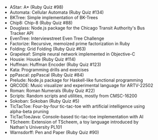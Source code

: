 - AStar: A* (Ruby Quiz #98)
- Automata: Cellular Automata (Ruby Quiz #134)
- BKTree: Simple implementation of BK-Trees
- Chip8: Chip-8 (Ruby Quiz #88)
- Douglass: Node.js package for the Chicago Transit Authority's Bus Tracker API
- EvenTree: Interviewstreet Even Tree Challenge
- Factorize: Recursive, memoized prime factorization in Ruby
- Folding: Grid Folding (Ruby Quiz #63)
- Grapeleaf: Simple neural network implemented in Objective-C
- Housie: Housie (Ruby Quiz #114)
- Huffman: Huffman Encoder (Ruby Quiz #123)
- Kata: Programming drills and exercises
- ppPascal: ppPascal (Ruby Quiz #84)
- Prelude: Node.js package for Haskell-like functional programming
- QRCODE: Music visualizer and experimental language for ARTV-22502
- Roman: Roman Numerals (Ruby Quiz #22)
- Scripts: Random scripts and utilities, mostly from CMSC-16200
- Sokoban: Sokoban (Ruby Quiz #5)
- TicTacToe: Four-by-four tic-tac-toe with artificial intelligence using alpha-beta pruning
- TicTacToeJava: Console-based tic-tac-toe implementation with AI
- TScheem: Extension of TScheem, a toy language introduced by Nathan's University PL101
- Warnsdorff: Pen and Paper (Ruby Quiz #90)
